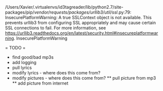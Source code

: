 /Users/Xavier/.virtualenvs/id3tagreader/lib/python2.7/site-packages/pip/_vendor/requests/packages/urllib3/util/ssl_.py:79: InsecurePlatformWarning: A true SSLContext object is not available. This prevents urllib3 from configuring SSL appropriately and may cause certain SSL connections to fail. For more information, see https://urllib3.readthedocs.org/en/latest/security.html#insecureplatformwarning.
  InsecurePlatformWarning


= TODO = 
* find good/bad mp3s
* add logging
* pull lyrics
* modify lyrics - where does this come from?
* modify pictures - where does this come from?
** pull picture from mp3
** add picture from internet
